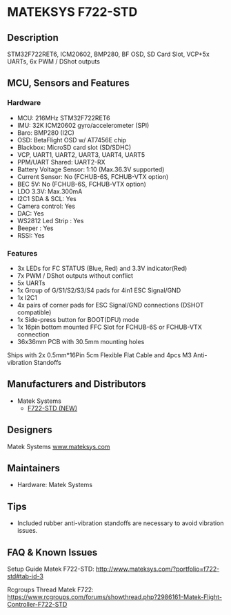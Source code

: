 # MATEKSYS F722-STD

## Description

STM32F722RET6, ICM20602, BMP280, BF OSD, SD Card Slot, VCP+5x UARTs, 6x PWM / DShot outputs

## MCU, Sensors and Features

### Hardware

- MCU: 216MHz STM32F722RET6
- IMU: 32K ICM20602 gyro/accelerometer (SPI)
- Baro: BMP280 (I2C)
- OSD: BetaFlight OSD w/ AT7456E chip
- Blackbox: MicroSD card slot (SD/SDHC)
- VCP, UART1, UART2, UART3, UART4, UART5
- PPM/UART Shared: UART2-RX
- Battery Voltage Sensor: 1:10 (Max.36.3V supported)
- Current Sensor: No (FCHUB-6S, FCHUB-VTX option)
- BEC 5V: No (FCHUB-6S, FCHUB-VTX option)
- LDO 3.3V: Max.300mA
- I2C1 SDA & SCL: Yes
- Camera control: Yes
- DAC: Yes
- WS2812 Led Strip : Yes
- Beeper : Yes
- RSSI: Yes

### Features

- 3x LEDs for FC STATUS (Blue, Red) and 3.3V indicator(Red)
- 7x PWM / DShot outputs without conflict
- 5x UARTs
- 1x Group of G/S1/S2/S3/S4 pads for 4in1 ESC Signal/GND
- 1x I2C1
- 4x pairs of corner pads for ESC Signal/GND connections (DSHOT compatible)
- 1x Side-press button for BOOT(DFU) mode
- 1x 16pin bottom mounted FFC Slot for FCHUB-6S or FCHUB-VTX connection
- 36x36mm PCB with 30.5mm mounting holes

Ships with 2x 0.5mm\*16Pin 5cm Flexible Flat Cable and 4pcs M3 Anti-vibration Standoffs

## Manufacturers and Distributors

- Matek Systems
  - [F722-STD (NEW)](http://www.mateksys.com/?portfolio=f722-std)

## Designers

Matek Systems www.mateksys.com

## Maintainers

- Hardware: Matek Systems

## Tips

- Included rubber anti-vibration standoffs are necessary to avoid vibration issues.

## FAQ & Known Issues

Setup Guide Matek F722-STD: http://www.mateksys.com/?portfolio=f722-std#tab-id-3

Rcgroups Thread Matek F722: https://www.rcgroups.com/forums/showthread.php?2986161-Matek-Flight-Controller-F722-STD

